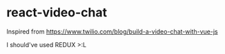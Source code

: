 # react-video-chat

Inspired from https://www.twilio.com/blog/build-a-video-chat-with-vue-js

I should've used REDUX >:L
